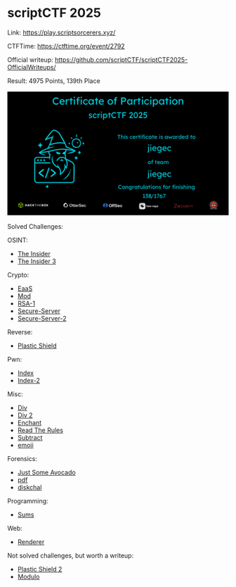 # scriptCTF 2025

Link: <https://play.scriptsorcerers.xyz/>

CTFTime: <https://ctftime.org/event/2792>

Official writeup: <https://github.com/scriptCTF/scriptCTF2025-OfficialWriteups/>

Result: 4975 Points, 139th Place

![](./certificate.png)

Solved Challenges:

OSINT:

- [The Insider](./the-insider.md)
- [The Insider 3](./the-insider-3.md)

Crypto:

- [EaaS](./eaas.md)
- [Mod](./mod.md)
- [RSA-1](./rsa-1.md)
- [Secure-Server](./secure-server.md)
- [Secure-Server-2](./secure-server-2.md)

Reverse:

- [Plastic Shield](./plastic-shield.md)

Pwn:

- [Index](./index-1.md)
- [Index-2](./index-2.md)

Misc:

- [Div](./div.md)
- [Div 2](./div2.md)
- [Enchant](./enchant.md)
- [Read The Rules](./read-the-rules.md)
- [Subtract](./subtract.md)
- [emoji](./emoji.md)

Forensics:

- [Just Some Avocado](./just-some-avocado.md)
- [pdf](./pdf.md)
- [diskchal](./diskchal.md)

Programming:

- [Sums](./sums.md)

Web:

- [Renderer](./renderer.md)

Not solved challenges, but worth a writeup:

- [Plastic Shield 2](./plastic-shield-2.md)
- [Modulo](./modulo.md)
